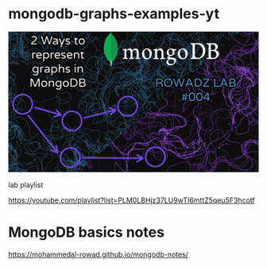 ﻿# mongodb-graphs-examples-yt

<img src="thumb01.png" />

lab playlist

https://youtube.com/playlist?list=PLM0LBHjz37LU9wTI6mttZ5qeu5F3hcotf


# MongoDB basics notes

https://mohammedal-rowad.github.io/mongodb-notes/



